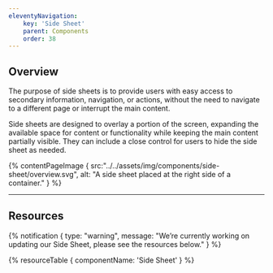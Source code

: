 ```yaml
---
eleventyNavigation:
    key: 'Side Sheet'
    parent: Components
    order: 38
---
```


## Overview
The purpose of side sheets is to provide users with easy access to secondary information, navigation, or actions, without the need to navigate to a different page or interrupt the main content.

Side sheets are designed to overlay a portion of the screen, expanding the available space for content or functionality while keeping the main content partially visible. They can include a close control for users to hide the side sheet as needed.

{% contentPageImage {
    src:"../../assets/img/components/side-sheet/overview.svg",
    alt: "A side sheet placed at the right side of a container."
} %}

---

## Resources

{% notification {
  type: "warning",
  message: "We’re currently working on updating our Side Sheet, please see the resources below."
} %}

{% resourceTable {
    componentName: 'Side Sheet'
} %}
